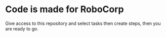 # Code is made for RoboCorp

Give access to this repository and select tasks then create steps, then you are ready to go.